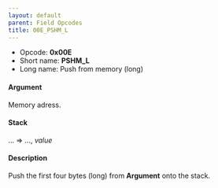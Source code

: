 ```yaml
---
layout: default
parent: Field Opcodes
title: 00E_PSHM_L
---
```


-   Opcode: **0x00E**
-   Short name: **PSHM\_L**
-   Long name: Push from memory (long)

#### Argument

Memory adress.

#### Stack

... =&gt; ..., *value*

#### Description

Push the first four bytes (long) from **Argument** onto the stack.

